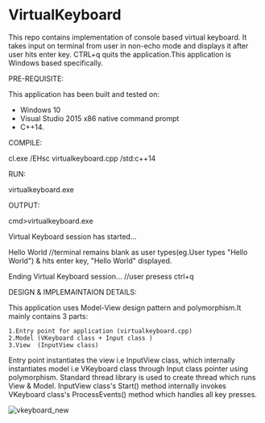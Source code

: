 # VirtualKeyboard

This repo contains implementation of console based virtual keyboard.
It takes input on terminal from user in non-echo mode and displays it after user hits enter key.
CTRL+q quits the application.This application is Windows based specifically.

PRE-REQUISITE:

This application has been built and tested on:
  - Windows 10
  - Visual Studio 2015 x86 native command prompt
  - C++14.

COMPILE:

cl.exe /EHsc virtualkeyboard.cpp /std:c++14

RUN:

virtualkeyboard.exe

OUTPUT:

cmd>virtualkeyboard.exe

Virtual Keyboard session has started...

Hello World                                  //terminal remains blank as user types(eg.User types "Hello World") & hits enter key, "Hello World" displayed.

Ending Virtual Keyboard session...           //user presess ctrl+q


DESIGN & IMPLEMAINTAION DETAILS:
  
  This application uses Model-View design pattern and polymorphism.It mainly contains 3 parts:
    
    1.Entry point for application (virtualkeyboard.cpp)
    2.Model (VKeyboard class + Input class )
    3.View  (InputView class)

Entry point instantiates the view i.e InputView class, which internally instantiates model i.e VKeyboard class through Input class pointer using polymorphism.
Standard thread library is used to create thread which runs View & Model.
InputView class's Start() method internally invokes VKeyboard class's ProcessEvents() method which handles all key presses.


![vkeyboard_new](https://user-images.githubusercontent.com/70363556/113506106-6cd17f00-9560-11eb-9dc6-b56c7d5247b6.png)


